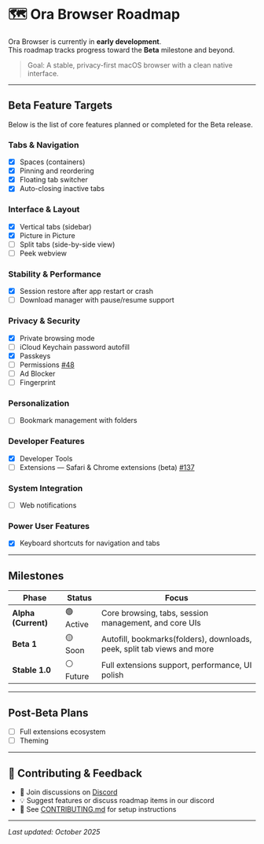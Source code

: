 # 🗺️ Ora Browser Roadmap

Ora Browser is currently in **early development**.  
This roadmap tracks progress toward the **Beta** milestone and beyond.

> Goal: A stable, privacy-first macOS browser with a clean native interface.

---

## Beta Feature Targets

Below is the list of core features planned or completed for the Beta release.

### Tabs & Navigation
- [x] Spaces (containers)
- [x] Pinning and reordering
- [x] Floating tab switcher
- [x] Auto-closing inactive tabs

### Interface & Layout
- [x] Vertical tabs (sidebar)
- [x] Picture in Picture
- [ ] Split tabs (side-by-side view)
- [ ] Peek webview

### Stability & Performance
- [x] Session restore after app restart or crash
- [ ] Download manager with pause/resume support

### Privacy & Security
- [x] Private browsing mode
- [ ] iCloud Keychain password autofill
- [x] Passkeys
- [ ] Permissions [#48](https://github.com/the-ora/browser/pull/49)
- [ ] Ad Blocker
- [ ] Fingerprint

### Personalization
- [ ] Bookmark management with folders

### Developer Features
- [x] Developer Tools
- [ ] Extensions — Safari & Chrome extensions (beta) [#137](https://github.com/the-ora/browser/pull/137)

### System Integration
- [ ] Web notifications

### Power User Features
- [x] Keyboard shortcuts for navigation and tabs

---

## Milestones

| Phase | Status | Focus |
|--------|---------|--------|
| **Alpha (Current)** | 🟢 Active | Core browsing, tabs, session management, and core UIs |
| **Beta 1** | 🟡 Soon | Autofill, bookmarks(folders), downloads, peek, split tab views and more |
| **Stable 1.0** | ⚪ Future | Full extensions support, performance, UI polish |

---

## Post‑Beta Plans
- [ ] Full extensions ecosystem
- [ ] Theming

---

## 🤝 Contributing & Feedback
- 💬 Join discussions on [Discord](https://discord.gg/9aZWH52Zjm)  
- 💡 Suggest features or discuss roadmap items in our discord
- 📘 See [CONTRIBUTING.md](./CONTRIBUTING.md) for setup instructions

---

_Last updated: October 2025_
